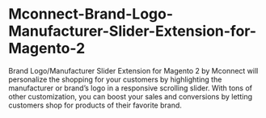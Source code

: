 # Mconnect-Brand-Logo-Manufacturer-Slider-Extension-for-Magento-2
Brand Logo/Manufacturer Slider Extension for Magento 2 by Mconnect will personalize the shopping for your customers by highlighting the manufacturer or brand’s logo in a responsive scrolling slider. With tons of other customization, you can boost your sales and conversions by letting customers shop for products of their favorite brand.
